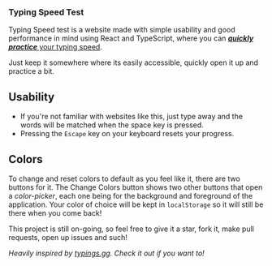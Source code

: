 ### Typing Speed Test

Typing Speed test is a website made with simple usability and good performance in mind using React and TypeScript, where you can [**_quickly practice_** your typing speed](https://justan0therdev.github.io/TypingSpeedTest/).

Just keep it somewhere where its easily accessible, quickly open it up and practice a bit.

## Usability
- If you're not familiar with websites like this, just type away and the words will be matched when the space key is pressed.
- Pressing the `Escape` key on your keyboard resets your progress.

## Colors
To change and reset colors to default as you feel like it, there are two buttons for it. The Change Colors button shows two other buttons that open a *color-picker*, each one being for the background and foreground of the application. Your color of choice will be kept in `localStorage` so it will still be there when you come back!

This project is still on-going, so feel free to give it a star, fork it, make pull requests, open up issues and such!

_Heavily inspired by [typings.gg](https://typings.gg). Check it out if you want to!_
